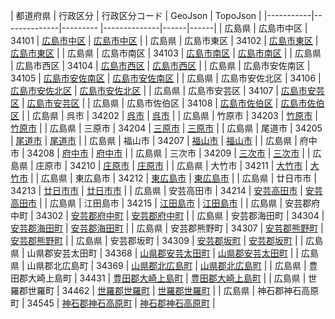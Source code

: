 | 都道府県 | 行政区分 | 行政区分コード | GeoJson | TopoJson |
|-----------|--------------|--------- |--------------|------|------|
| 広島県 | 広島市中区 | 34101 | [広島市中区](/geojson/cities/34/34101.json) | [広島市中区](/topojson/cities/34/34101.topojson) |
| 広島県 | 広島市東区 | 34102 | [広島市東区](/geojson/cities/34/34102.json) | [広島市東区](/topojson/cities/34/34102.topojson) |
| 広島県 | 広島市南区 | 34103 | [広島市南区](/geojson/cities/34/34103.json) | [広島市南区](/topojson/cities/34/34103.topojson) |
| 広島県 | 広島市西区 | 34104 | [広島市西区](/geojson/cities/34/34104.json) | [広島市西区](/topojson/cities/34/34104.topojson) |
| 広島県 | 広島市安佐南区 | 34105 | [広島市安佐南区](/geojson/cities/34/34105.json) | [広島市安佐南区](/topojson/cities/34/34105.topojson) |
| 広島県 | 広島市安佐北区 | 34106 | [広島市安佐北区](/geojson/cities/34/34106.json) | [広島市安佐北区](/topojson/cities/34/34106.topojson) |
| 広島県 | 広島市安芸区 | 34107 | [広島市安芸区](/geojson/cities/34/34107.json) | [広島市安芸区](/topojson/cities/34/34107.topojson) |
| 広島県 | 広島市佐伯区 | 34108 | [広島市佐伯区](/geojson/cities/34/34108.json) | [広島市佐伯区](/topojson/cities/34/34108.topojson) |
| 広島県 | 呉市 | 34202 | [呉市](/geojson/cities/34/34202.json) | [呉市](/topojson/cities/34/34202.topojson) |
| 広島県 | 竹原市 | 34203 | [竹原市](/geojson/cities/34/34203.json) | [竹原市](/topojson/cities/34/34203.topojson) |
| 広島県 | 三原市 | 34204 | [三原市](/geojson/cities/34/34204.json) | [三原市](/topojson/cities/34/34204.topojson) |
| 広島県 | 尾道市 | 34205 | [尾道市](/geojson/cities/34/34205.json) | [尾道市](/topojson/cities/34/34205.topojson) |
| 広島県 | 福山市 | 34207 | [福山市](/geojson/cities/34/34207.json) | [福山市](/topojson/cities/34/34207.topojson) |
| 広島県 | 府中市 | 34208 | [府中市](/geojson/cities/34/34208.json) | [府中市](/topojson/cities/34/34208.topojson) |
| 広島県 | 三次市 | 34209 | [三次市](/geojson/cities/34/34209.json) | [三次市](/topojson/cities/34/34209.topojson) |
| 広島県 | 庄原市 | 34210 | [庄原市](/geojson/cities/34/34210.json) | [庄原市](/topojson/cities/34/34210.topojson) |
| 広島県 | 大竹市 | 34211 | [大竹市](/geojson/cities/34/34211.json) | [大竹市](/topojson/cities/34/34211.topojson) |
| 広島県 | 東広島市 | 34212 | [東広島市](/geojson/cities/34/34212.json) | [東広島市](/topojson/cities/34/34212.topojson) |
| 広島県 | 廿日市市 | 34213 | [廿日市市](/geojson/cities/34/34213.json) | [廿日市市](/topojson/cities/34/34213.topojson) |
| 広島県 | 安芸高田市 | 34214 | [安芸高田市](/geojson/cities/34/34214.json) | [安芸高田市](/topojson/cities/34/34214.topojson) |
| 広島県 | 江田島市 | 34215 | [江田島市](/geojson/cities/34/34215.json) | [江田島市](/topojson/cities/34/34215.topojson) |
| 広島県 | 安芸郡府中町 | 34302 | [安芸郡府中町](/geojson/cities/34/34302.json) | [安芸郡府中町](/topojson/cities/34/34302.topojson) |
| 広島県 | 安芸郡海田町 | 34304 | [安芸郡海田町](/geojson/cities/34/34304.json) | [安芸郡海田町](/topojson/cities/34/34304.topojson) |
| 広島県 | 安芸郡熊野町 | 34307 | [安芸郡熊野町](/geojson/cities/34/34307.json) | [安芸郡熊野町](/topojson/cities/34/34307.topojson) |
| 広島県 | 安芸郡坂町 | 34309 | [安芸郡坂町](/geojson/cities/34/34309.json) | [安芸郡坂町](/topojson/cities/34/34309.topojson) |
| 広島県 | 山県郡安芸太田町 | 34368 | [山県郡安芸太田町](/geojson/cities/34/34368.json) | [山県郡安芸太田町](/topojson/cities/34/34368.topojson) |
| 広島県 | 山県郡北広島町 | 34369 | [山県郡北広島町](/geojson/cities/34/34369.json) | [山県郡北広島町](/topojson/cities/34/34369.topojson) |
| 広島県 | 豊田郡大崎上島町 | 34431 | [豊田郡大崎上島町](/geojson/cities/34/34431.json) | [豊田郡大崎上島町](/topojson/cities/34/34431.topojson) |
| 広島県 | 世羅郡世羅町 | 34462 | [世羅郡世羅町](/geojson/cities/34/34462.json) | [世羅郡世羅町](/topojson/cities/34/34462.topojson) |
| 広島県 | 神石郡神石高原町 | 34545 | [神石郡神石高原町](/geojson/cities/34/34545.json) | [神石郡神石高原町](/topojson/cities/34/34545.topojson) |
